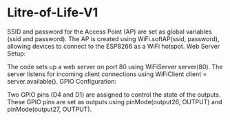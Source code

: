 # Litre-of-Life-V1



SSID and password for the Access Point (AP) are set as global variables (ssid and password).
The AP is created using WiFi.softAP(ssid, password), allowing devices to connect to the ESP8266 as a WiFi hotspot.
Web Server Setup:

The code sets up a web server on port 80 using WiFiServer server(80).
The server listens for incoming client connections using WiFiClient client = server.available().
GPIO Configuration:

Two GPIO pins (D4 and D1) are assigned to control the state of the outputs.
These GPIO pins are set as outputs using pinMode(output26, OUTPUT) and pinMode(output27, OUTPUT).
